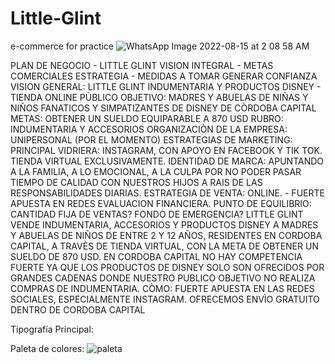 # Little-Glint
e-commerce for practice
![WhatsApp Image 2022-08-15 at 2 08 58 AM](https://user-images.githubusercontent.com/97068460/184579933-f7edccf7-93aa-4a1a-98bf-86bc923f312d.jpeg)


PLAN DE NEGOCIO - LITTLE GLINT
VISION INTEGRAL - METAS COMERCIALES
ESTRATEGIA - MEDIDAS A TOMAR
GENERAR CONFIANZA
VISION GENERAL:
LITTLE GLINT
INDUMENTARIA Y PRODUCTOS DISNEY - TIENDA ONLINE
PÙBLICO OBJETIVO: MADRES Y ABUELAS DE NIÑAS Y NIÑOS FANATICOS Y SIMPATIZANTES DE DISNEY DE CÒRDOBA CAPITAL 
METAS: OBTENER UN SUELDO EQUIPARABLE A 870 USD
RUBRO: INDUMENTARIA Y ACCESORIOS
ORGANIZACIÒN DE LA EMPRESA: UNIPERSONAL (POR EL MOMENTO)
ESTRATEGIAS DE MARKETING: 
PRINCIPAL VIDRIERA: INSTAGRAM, CON APOYO EN FACEBOOK Y TIK TOK.
TIENDA VIRTUAL EXCLUSIVAMENTE.
IDENTIDAD DE MARCA: APUNTANDO A LA FAMILIA, A LO EMOCIONAL, A LA CULPA POR NO PODER PASAR TIEMPO DE CALIDAD CON NUESTROS HIJOS A RAIS DE LAS RESPONSABILIDADES DIARIAS.
ESTRATEGIA DE VENTA: ONLINE. - FUERTE APUESTA EN REDES
EVALUACION FINANCIERA.
PUNTO DE EQUILIBRIO: CANTIDAD FIJA DE VENTAS? FONDO DE EMERGENCIA?
LITTLE GLINT VENDE INDUMENTARIA, ACCESORIOS Y PRODUCTOS DISNEY A MADRES Y ABUELAS DE NIÑOS DE ENTRE 2 Y 12 AÑOS, RESIDENTES EN CORDOBA CAPITAL, A TRAVÈS DE TIENDA VIRTUAL, CON LA META DE OBTENER UN SUELDO DE 870 USD.
EN CORDOBA CAPITAL NO HAY COMPETENCIA FUERTE YA QUE LOS PRODUCTOS DE DISNEY SOLO SON OFRECIDOS POR GRANDES CADENAS DONDE NUESTRO PUBLICO OBJETIVO NO REALIZA COMPRAS DE INDUMENTARIA.
CÒMO: FUERTE APUESTA EN LAS REDES SOCIALES, ESPECIALMENTE INSTAGRAM.
OFRECEMOS ENVÌO GRATUITO DENTRO DE CORDOBA CAPITAL


Tipografía Principal:


Paleta de colores:
![paleta](https://user-images.githubusercontent.com/97068460/184580764-82aec7ca-f25b-437e-a16d-4abf5daef537.jpg)








